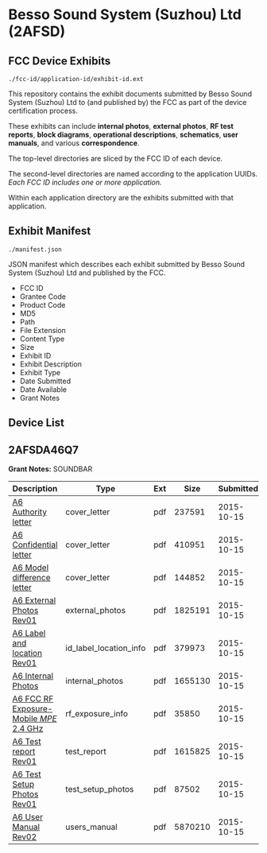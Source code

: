 # Besso Sound System (Suzhou) Ltd (2AFSD)
## FCC Device Exhibits

```
./fcc-id/application-id/exhibit-id.ext
```

This repository contains the exhibit documents submitted by Besso Sound System (Suzhou) Ltd to (and published by) the FCC as part of the device certification process.

These exhibits can include **internal photos**, **external photos**, **RF test reports**, **block diagrams**, **operational descriptions**, **schematics**, **user manuals**, and various **correspondence**.

The top-level directories are sliced by the FCC ID of each device.

The second-level directories are named according to the application UUIDs. *Each FCC ID includes one or more application.*

Within each application directory are the exhibits submitted with that application. 

## Exhibit Manifest

```
./manifest.json
```

JSON manifest which describes each exhibit submitted by Besso Sound System (Suzhou) Ltd and published by the FCC.

- FCC ID
- Grantee Code
- Product Code
- MD5
- Path
- File Extension
- Content Type
- Size
- Exhibit ID
- Exhibit Description
- Exhibit Type
- Date Submitted
- Date Available
- Grant Notes

## Device List
## 2AFSDA46Q7
**Grant Notes:** SOUNDBAR

| Description | Type | Ext | Size | Submitted | Available |
| ----------- | ---- | --- | ---- | --------- | --------- |
| [A6 Authority letter](2AFSDA46Q7/becca5068709e081eee95f4efb19f8c4/2783960.pdf) | cover_letter | pdf | 237591 | 2015-10-15 | 2015-10-16 |
| [A6 Confidential letter](2AFSDA46Q7/becca5068709e081eee95f4efb19f8c4/2783961.pdf) | cover_letter | pdf | 410951 | 2015-10-15 | 2015-10-16 |
| [A6 Model difference letter](2AFSDA46Q7/becca5068709e081eee95f4efb19f8c4/2783962.pdf) | cover_letter | pdf | 144852 | 2015-10-15 | 2015-10-16 |
| [A6 External Photos Rev01](2AFSDA46Q7/becca5068709e081eee95f4efb19f8c4/2783963.pdf) | external_photos | pdf | 1825191 | 2015-10-15 | 2015-10-16 |
| [A6 Label and location Rev01](2AFSDA46Q7/becca5068709e081eee95f4efb19f8c4/2783965.pdf) | id_label_location_info | pdf | 379973 | 2015-10-15 | 2015-10-16 |
| [A6 Internal Photos](2AFSDA46Q7/becca5068709e081eee95f4efb19f8c4/2783964.pdf) | internal_photos | pdf | 1655130 | 2015-10-15 | 2015-10-16 |
| [A6 FCC RF Exposure-Mobile _MPE_ 2.4 GHz](2AFSDA46Q7/becca5068709e081eee95f4efb19f8c4/2783991.pdf) | rf_exposure_info | pdf | 35850 | 2015-10-15 | 2015-10-16 |
| [A6 Test report Rev01](2AFSDA46Q7/becca5068709e081eee95f4efb19f8c4/2783998.pdf) | test_report | pdf | 1615825 | 2015-10-15 | 2015-10-16 |
| [A6 Test Setup Photos Rev01](2AFSDA46Q7/becca5068709e081eee95f4efb19f8c4/2783999.pdf) | test_setup_photos | pdf | 87502 | 2015-10-15 | 2015-10-16 |
| [A6 User Manual Rev02](2AFSDA46Q7/becca5068709e081eee95f4efb19f8c4/2784000.pdf) | users_manual | pdf | 5870210 | 2015-10-15 | 2015-10-16 |
